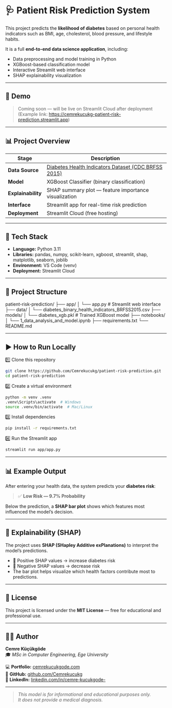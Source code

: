 # 🩺 Patient Risk Prediction System

This project predicts the **likelihood of diabetes** based on personal health indicators such as BMI, age, cholesterol, blood pressure, and lifestyle habits.

It is a full **end-to-end data science application**, including:
- Data preprocessing and model training in Python  
- XGBoost-based classification model  
- Interactive Streamlit web interface  
- SHAP explainability visualization  

---

## 🚀 Demo

> Coming soon — will be live on Streamlit Cloud after deployment  
> (Example link: https://cemrekucukg-patient-risk-prediction.streamlit.app)

---

## 📊 Project Overview

| Stage | Description |
|--------|-------------|
| **Data Source** | [Diabetes Health Indicators Dataset (CDC BRFSS 2015)](https://www.kaggle.com/datasets/alexteboul/diabetes-health-indicators-dataset) |
| **Model** | XGBoost Classifier (binary classification) |
| **Explainability** | SHAP summary plot — feature importance visualization |
| **Interface** | Streamlit app for real-time risk prediction |
| **Deployment** | Streamlit Cloud (free hosting) |

---

## 🧠 Tech Stack

- **Language:** Python 3.11  
- **Libraries:** pandas, numpy, scikit-learn, xgboost, streamlit, shap, matplotlib, seaborn, joblib  
- **Environment:** VS Code (venv)  
- **Deployment:** Streamlit Cloud  

---

## 📁 Project Structure

patient-risk-prediction/
├── app/
│ └── app.py # Streamlit web interface
├── data/
│ └── diabetes_binary_health_indicators_BRFSS2015.csv
├── models/
│ └── diabetes_xgb.pkl # Trained XGBoost model
├── notebooks/
│ └── 1_data_analysis_and_model.ipynb
├── requirements.txt
└── README.md


---

## ▶️ How to Run Locally

1️⃣ Clone this repository  
```bash
git clone https://github.com/Cemrekucukg/patient-risk-prediction.git
cd patient-risk-prediction
```

2️⃣ Create a virtual environment
```bash
python -m venv .venv
.venv\Scripts\activate  # Windows
source .venv/bin/activate  # Mac/Linux
```

3️⃣ Install dependencies
```bash
pip install -r requirements.txt
```

4️⃣ Run the Streamlit app
```bash
streamlit run app/app.py
```

---

## 📊 Example Output

After entering your health data, the system predicts your **diabetes risk**:

> ✅ **Low Risk — 9.7% Probability**

Below the prediction, a **SHAP bar plot** shows which features most influenced the model’s decision.

---

## 🧩 Explainability (SHAP)

The project uses **SHAP (SHapley Additive exPlanations)** to interpret the model’s predictions.

- 🔺 Positive SHAP values → increase diabetes risk  
- 🔻 Negative SHAP values → decrease risk  
- The bar plot helps visualize which health factors contribute most to predictions.

---

## 📜 License

This project is licensed under the **MIT License** — free for educational and professional use.

---

## 👩‍💻 Author

**Cemre Küçükgöde**  
🎓 *MSc in Computer Engineering, Ege University*  

💻 **Portfolio:** [cemrekucukgode.com](https://cemrekucukgode.com)  
📂 **GitHub:** [github.com/Cemrekucukg](https://github.com/Cemrekucukg)  
🔗 **LinkedIn:** [linkedin.com/in/cemre-kucukgode-](https://linkedin.com/in/cemre-kucukgode-)

---

> _This model is for informational and educational purposes only.  
> It does not provide a medical diagnosis._
